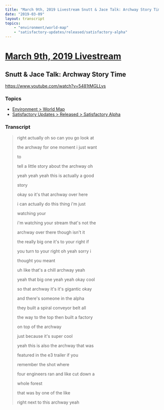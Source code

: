 ```yaml
---
title: "March 9th, 2019 Livestream Snutt & Jace Talk: Archway Story Time"
date: "2019-03-09"
layout: transcript
topics:
    - "environment/world-map"
    - "satisfactory-updates/released/satisfactory-alpha"
---
```

# [March 9th, 2019 Livestream](../2019-03-09.md)
## Snutt & Jace Talk: Archway Story Time
https://www.youtube.com/watch?v=5481tMGLLys

### Topics
* [Environment > World Map](../topics/environment/world-map.md)
* [Satisfactory Updates > Released > Satisfactory Alpha](../topics/satisfactory-updates/released/satisfactory-alpha.md)

### Transcript

> right actually oh so can you go look at
> 
> the archway for one moment i just want
> 
> to
> 
> tell a little story about the archway oh
> 
> yeah yeah yeah this is actually a good
> 
> story
> 
> okay so it's that archway over here
> 
> i can actually do this thing i'm just
> 
> watching your
> 
> i'm watching your stream that's not the
> 
> archway over there though isn't it
> 
> the really big one it's to your right if
> 
> you turn to your right oh yeah sorry i
> 
> thought you meant
> 
> uh like that's a chill archway yeah
> 
> yeah that big one yeah yeah okay cool
> 
> so that archway it's it's gigantic okay
> 
> and there's someone in the alpha
> 
> they built a spiral conveyor belt all
> 
> the way to the top then built a factory
> 
> on top of the archway
> 
> just because it's super cool
> 
> yeah this is also the archway that was
> 
> featured in the e3 trailer if you
> 
> remember the shot where
> 
> four engineers ran and like cut down a
> 
> whole forest
> 
> that was by one of the like
> 
> right next to this archway yeah
> 
